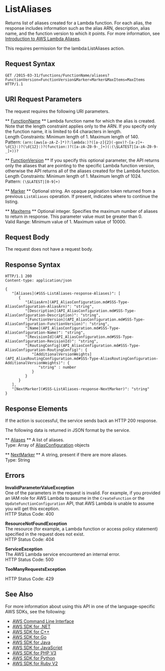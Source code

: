 # ListAliases<a name="API_ListAliases"></a>

Returns list of aliases created for a Lambda function\. For each alias, the response includes information such as the alias ARN, description, alias name, and the function version to which it points\. For more information, see [Introduction to AWS Lambda Aliases](https://docs.aws.amazon.com/lambda/latest/dg/aliases-intro.html)\.

This requires permission for the lambda:ListAliases action\.

## Request Syntax<a name="API_ListAliases_RequestSyntax"></a>

```
GET /2015-03-31/functions/FunctionName/aliases?FunctionVersion=FunctionVersion&Marker=Marker&MaxItems=MaxItems HTTP/1.1
```

## URI Request Parameters<a name="API_ListAliases_RequestParameters"></a>

The request requires the following URI parameters\.

 ** [FunctionName](#API_ListAliases_RequestSyntax) **   <a name="SSS-ListAliases-request-FunctionName"></a>
Lambda function name for which the alias is created\. Note that the length constraint applies only to the ARN\. If you specify only the function name, it is limited to 64 characters in length\.  
Length Constraints: Minimum length of 1\. Maximum length of 140\.  
Pattern: `(arn:(aws[a-zA-Z-]*)?:lambda:)?([a-z]{2}(-gov)?-[a-z]+-\d{1}:)?(\d{12}:)?(function:)?([a-zA-Z0-9-_]+)(:(\$LATEST|[a-zA-Z0-9-_]+))?` 

 ** [FunctionVersion](#API_ListAliases_RequestSyntax) **   <a name="SSS-ListAliases-request-FunctionVersion"></a>
If you specify this optional parameter, the API returns only the aliases that are pointing to the specific Lambda function version, otherwise the API returns all of the aliases created for the Lambda function\.  
Length Constraints: Minimum length of 1\. Maximum length of 1024\.  
Pattern: `(\$LATEST|[0-9]+)` 

 ** [Marker](#API_ListAliases_RequestSyntax) **   <a name="SSS-ListAliases-request-Marker"></a>
Optional string\. An opaque pagination token returned from a previous `ListAliases` operation\. If present, indicates where to continue the listing\.

 ** [MaxItems](#API_ListAliases_RequestSyntax) **   <a name="SSS-ListAliases-request-MaxItems"></a>
Optional integer\. Specifies the maximum number of aliases to return in response\. This parameter value must be greater than 0\.  
Valid Range: Minimum value of 1\. Maximum value of 10000\.

## Request Body<a name="API_ListAliases_RequestBody"></a>

The request does not have a request body\.

## Response Syntax<a name="API_ListAliases_ResponseSyntax"></a>

```
HTTP/1.1 200
Content-type: application/json

{
   "[Aliases](#SSS-ListAliases-response-Aliases)": [ 
      { 
         "[AliasArn](API_AliasConfiguration.md#SSS-Type-AliasConfiguration-AliasArn)": "string",
         "[Description](API_AliasConfiguration.md#SSS-Type-AliasConfiguration-Description)": "string",
         "[FunctionVersion](API_AliasConfiguration.md#SSS-Type-AliasConfiguration-FunctionVersion)": "string",
         "[Name](API_AliasConfiguration.md#SSS-Type-AliasConfiguration-Name)": "string",
         "[RevisionId](API_AliasConfiguration.md#SSS-Type-AliasConfiguration-RevisionId)": "string",
         "[RoutingConfig](API_AliasConfiguration.md#SSS-Type-AliasConfiguration-RoutingConfig)": { 
            "[AdditionalVersionWeights](API_AliasRoutingConfiguration.md#SSS-Type-AliasRoutingConfiguration-AdditionalVersionWeights)": { 
               "string" : number 
            }
         }
      }
   ],
   "[NextMarker](#SSS-ListAliases-response-NextMarker)": "string"
}
```

## Response Elements<a name="API_ListAliases_ResponseElements"></a>

If the action is successful, the service sends back an HTTP 200 response\.

The following data is returned in JSON format by the service\.

 ** [Aliases](#API_ListAliases_ResponseSyntax) **   <a name="SSS-ListAliases-response-Aliases"></a>
A list of aliases\.  
Type: Array of [AliasConfiguration](API_AliasConfiguration.md) objects

 ** [NextMarker](#API_ListAliases_ResponseSyntax) **   <a name="SSS-ListAliases-response-NextMarker"></a>
A string, present if there are more aliases\.  
Type: String

## Errors<a name="API_ListAliases_Errors"></a>

 **InvalidParameterValueException**   
One of the parameters in the request is invalid\. For example, if you provided an IAM role for AWS Lambda to assume in the `CreateFunction` or the `UpdateFunctionConfiguration` API, that AWS Lambda is unable to assume you will get this exception\.  
HTTP Status Code: 400

 **ResourceNotFoundException**   
The resource \(for example, a Lambda function or access policy statement\) specified in the request does not exist\.  
HTTP Status Code: 404

 **ServiceException**   
The AWS Lambda service encountered an internal error\.  
HTTP Status Code: 500

 **TooManyRequestsException**   
   
HTTP Status Code: 429

## See Also<a name="API_ListAliases_SeeAlso"></a>

For more information about using this API in one of the language\-specific AWS SDKs, see the following:
+  [AWS Command Line Interface](https://docs.aws.amazon.com/goto/aws-cli/lambda-2015-03-31/ListAliases) 
+  [AWS SDK for \.NET](https://docs.aws.amazon.com/goto/DotNetSDKV3/lambda-2015-03-31/ListAliases) 
+  [AWS SDK for C\+\+](https://docs.aws.amazon.com/goto/SdkForCpp/lambda-2015-03-31/ListAliases) 
+  [AWS SDK for Go](https://docs.aws.amazon.com/goto/SdkForGoV1/lambda-2015-03-31/ListAliases) 
+  [AWS SDK for Java](https://docs.aws.amazon.com/goto/SdkForJava/lambda-2015-03-31/ListAliases) 
+  [AWS SDK for JavaScript](https://docs.aws.amazon.com/goto/AWSJavaScriptSDK/lambda-2015-03-31/ListAliases) 
+  [AWS SDK for PHP V3](https://docs.aws.amazon.com/goto/SdkForPHPV3/lambda-2015-03-31/ListAliases) 
+  [AWS SDK for Python](https://docs.aws.amazon.com/goto/boto3/lambda-2015-03-31/ListAliases) 
+  [AWS SDK for Ruby V2](https://docs.aws.amazon.com/goto/SdkForRubyV2/lambda-2015-03-31/ListAliases) 